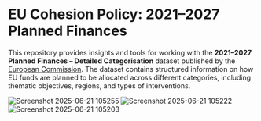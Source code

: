 # EU Cohesion Policy: 2021–2027 Planned Finances

This repository provides insights and tools for working with the **2021–2027 Planned Finances – Detailed Categorisation** dataset published by the [European Commission](https://cohesiondata.ec.europa.eu/2021-2027-Categorisation/2021-2027-Planned-finances-detailed-categorisation/hgyj-gyin/about_data). The dataset contains structured information on how EU funds are planned to be allocated across different categories, including thematic objectives, regions, and types of interventions.

![Screenshot 2025-06-21 105255](https://github.com/user-attachments/assets/6d37c797-759c-4363-ac08-3137ad22de4b)
![Screenshot 2025-06-21 105222](https://github.com/user-attachments/assets/c7fa79df-078e-46e1-b373-dc013e4d41b1)
![Screenshot 2025-06-21 105203](https://github.com/user-attachments/assets/210743d2-df3a-49a4-8f47-f0ac774ba194)

